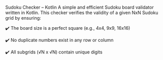 Sudoku Checker – Kotlin
A simple and efficient Sudoku board validator written in Kotlin.
This checker verifies the validity of a given NxN Sudoku grid by ensuring:

✔️ The board size is a perfect square (e.g., 4x4, 9x9, 16x16)

✔️ No duplicate numbers exist in any row or column

✔️ All subgrids (√N x √N) contain unique digits
